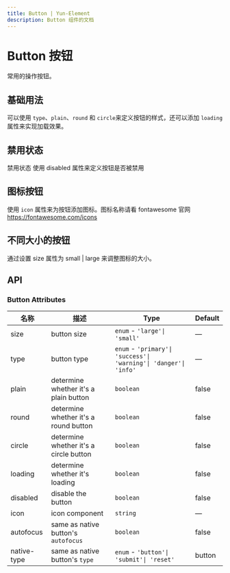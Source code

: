 ```yaml
---
title: Button | Yun-Element
description: Button 组件的文档
---
```


# Button 按钮
常用的操作按钮。

## 基础用法
可以使用 `type`、`plain`、`round` 和 `circle`来定义按钮的样式，还可以添加 `loading` 属性来实现加载效果。

<preview path="../demo/Button/Basic.vue" title="基础用法" description="Button 组件的基础用法"></preview>

## 禁用状态
禁用状态
使用 disabled 属性来定义按钮是否被禁用

<preview path="../demo/Button/Disabled.vue" title="禁用" description="Button 组件的禁用状态"></preview>

## 图标按钮
使用 `icon` 属性来为按钮添加图标。图标名称请看 fontawesome 官网 https://fontawesome.com/icons

<preview path="../demo/Button/Icon.vue" title="图标" description="Button 组件的图标"></preview>

## 不同大小的按钮
通过设置 size 属性为 small | large 来调整图标的大小。

<preview path="../demo/Button/Size.vue" title="大小" description="Button 组件的大小"></preview>

## API

### Button Attributes

| 名称        | 描述                                   | Type                                                             | Default |
| ----------- | -------------------------------------- | ---------------------------------------------------------------- | ------- |
| size        | button size                            | `enum` - `'large'\| 'small'`                                     | —       |
| type        | button type                            | `enum` - `'primary'\| 'success'\| 'warning'\| 'danger'\| 'info'` | —       |
| plain       | determine whether it's a plain button  | `boolean`                                                        | false   |
| round       | determine whether it's a round button  | `boolean`                                                        | false   |
| circle      | determine whether it's a circle button | `boolean`                                                        | false   |
| loading     | determine whether it's loading         | `boolean`                                                        | false   |
| disabled    | disable the button                     | `boolean`                                                        | false   |
| icon        | icon component                         | `string`                                                         | —       |
| autofocus   | same as native button's `autofocus`    | `boolean`                                                        | false   |
| native-type | same as native button's `type`         | `enum` - `'button'\| 'submit'\| 'reset'`                         | button  |
